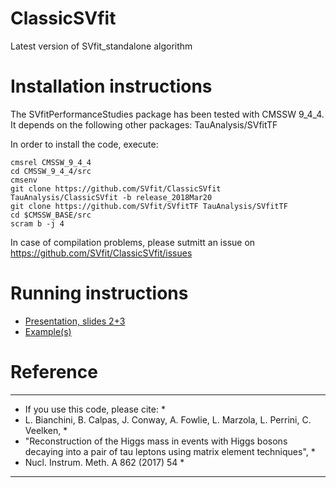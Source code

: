 # ClassicSVfit
Latest version of SVfit_standalone algorithm

# Installation instructions
The SVfitPerformanceStudies package has been tested with CMSSW 9_4_4.
It depends on the following other packages:
	TauAnalysis/SVfitTF

In order to install the code, execute:

```
cmsrel CMSSW_9_4_4
cd CMSSW_9_4_4/src
cmsenv
git clone https://github.com/SVfit/ClassicSVfit TauAnalysis/ClassicSVfit -b release_2018Mar20
git clone https://github.com/SVfit/SVfitTF TauAnalysis/SVfitTF
cd $CMSSW_BASE/src
scram b -j 4
```

In case of compilation problems, please sutmitt an issue on
https://github.com/SVfit/ClassicSVfit/issues

# Running instructions

- [Presentation, slides 2+3](https://indico.cern.ch/event/684622/contributions/2807248/attachments/1575090/2487044/presentation_tmuller.pdf)
- [Example(s)](https://github.com/SVfit/ClassicSVfit/blob/master/bin/testClassicSVfit.cc)

# Reference

*****************************************************************************************************************************************
* If you use this code, please cite:                                                                                                    *
*   L. Bianchini, B. Calpas, J. Conway, A. Fowlie, L. Marzola, L. Perrini, C. Veelken,                                                  *
*   "Reconstruction of the Higgs mass in events with Higgs bosons decaying into a pair of tau leptons using matrix element techniques", *
*   Nucl. Instrum. Meth. A 862 (2017) 54                                                                                                *
*****************************************************************************************************************************************
